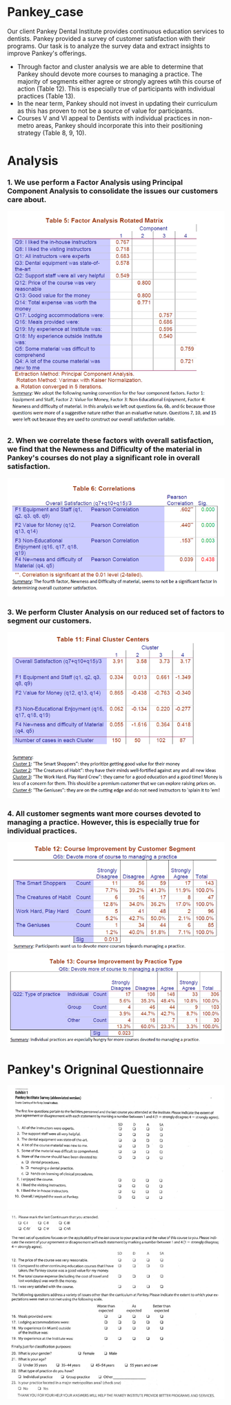 # Pankey_case
Our client Pankey Dental Institute provides continuous education services to dentists. Pankey provided a survey of customer satisfaction with their programs. Our task is to analyze the survey data and extract insights to improve Pankey's offerings. 

- Through factor and cluster analysis we are able to determine that Pankey should devote more courses to managing a practice. The majority of segments either agree or strongly agrees wtih this course of action (Table 12). This is especially true of participants with individual practices (Table 13). 
- In the near term, Pankey should not invest in updating their curriculum as this has proven to not be a source of value for participants.
- Courses V and VI appeal to Dentists with individual practices in non-metro areas, Pankey should incorporate this into their positioning strategy (Table 8, 9, 10).





# Analysis

### 1. We use perform a **Factor Analysis** using **Principal Component Analysis** to consolidate the issues our customers care about.
![Factor Analysis](https://github.com/alexlampros/Pankey_case/blob/main/Factor%20Analysis.png)

### 2. When we correlate these factors with overall satisfaction, we find that the Newness and Difficulty of the material in Pankey's courses do not play a significant role in overall satisfaction. 
![correlation](https://github.com/alexlampros/Pankey_case/blob/main/Correlation%20Analysis.png)

### 3. We perform **Cluster Analysis** on our reduced set of factors to segment our customers. 
![cluster analysis](https://github.com/alexlampros/Pankey_case/blob/main/cluster%20analysis.png)

### 4. All customer segments want more courses devoted to managing a practice. However, this is especially true for individual practices. 
![by segment](https://github.com/alexlampros/Pankey_case/blob/main/improvement%20by%20segment.png)
![by practice](https://github.com/alexlampros/Pankey_case/blob/main/improvement%20by%20practice%20type.png)









# Pankey's Origninal Questionnaire
![Alt text](https://github.com/alexlampros/Pankey_case/blob/main/pankey%20survey%201.png)
![Alt text](https://github.com/alexlampros/Pankey_case/blob/main/pankey%20survey%202.png)

